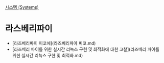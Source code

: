 [시스템 (Systems)](../index.md)
# 라스베리파이
- [라즈베리파이 피코에](라즈베리파이 피코.md)
- [라즈베리 파이를 위한 실시간 리눅스 구현 및 최적화에 대한 고찰](라즈베리 파이를 위한 실시간 리눅스 구현 및 최적화.md)
